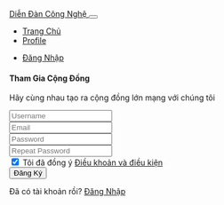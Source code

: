 <!--
=========================================================
* Material Dashboard 3 - v3.2.0
=========================================================

* Product Page: https://www.creative-tim.com/product/material-dashboard
* Copyright 2024 Creative Tim (https://www.creative-tim.com)
* Licensed under MIT (https://www.creative-tim.com/license)
* Coded by Creative Tim

=========================================================

* The above copyright notice and this permission notice shall be included in all copies or substantial portions of the Software.
-->
<!DOCTYPE html>
<html lang="en">

<head>
  <meta charset="utf-8" />
  <meta name="viewport" content="width=device-width, initial-scale=1, shrink-to-fit=no">
  <link rel="apple-touch-icon" sizes="76x76" href="/assets/img/apple-icon.png">
  <link rel="icon" type="image/png" href="/assets/img/favicon.png">
  <title>
    Material Dashboard 3 by Creative Tim
  </title>
  <!--     Fonts and icons     -->
  <link rel="stylesheet" type="text/css" href="https://fonts.googleapis.com/css?family=Inter:300,400,500,600,700,900" />
  <!-- Nucleo Icons -->
  <link href="/assets/css/nucleo-icons.css" rel="stylesheet" />
  <link href="/assets/css/nucleo-svg.css" rel="stylesheet" />
  <!-- Font Awesome Icons -->
  <script src="https://kit.fontawesome.com/42d5adcbca.js" crossorigin="anonymous"></script>
  <!-- Material Icons -->
  <link rel="stylesheet" href="https://fonts.googleapis.com/css2?family=Material+Symbols+Rounded:opsz,wght,FILL,GRAD@24,400,0,0" />
  <!-- CSS Files -->
  <link id="pagestyle" href="/assets/css/material-dashboard.css?v=3.2.0" rel="stylesheet" />
</head>

<body class="">
  <div class="container position-sticky z-index-sticky top-0">
    <div class="row">
      <div class="col-12">
        <!-- Navbar -->
        <nav class="navbar navbar-expand-lg blur border-radius-lg top-0 z-index-3 shadow position-absolute mt-4 py-2 start-0 end-0 mx-4">
          <div class="container-fluid ps-2 pe-0">
            <a class="navbar-brand font-weight-bolder ms-lg-0 ms-3 " href="/pages/dashboard.html">
              Diễn Đàn Công Nghệ
            </a>
            <button class="navbar-toggler shadow-none ms-2" type="button" data-bs-toggle="collapse" data-bs-target="#navigation" aria-controls="navigation" aria-expanded="false" aria-label="Toggle navigation">
              <span class="navbar-toggler-icon mt-2">
                <span class="navbar-toggler-bar bar1"></span>
                <span class="navbar-toggler-bar bar2"></span>
                <span class="navbar-toggler-bar bar3"></span>
              </span>
            </button>
            <div class="collapse navbar-collapse" id="navigation">
              <ul class="navbar-nav mx-auto">
                <li class="nav-item">
                  <a class="nav-link d-flex align-items-center me-2 active" aria-current="page" href="/main-menu">
                    <i class="fa fa-chart-pie opacity-6 text-dark me-1"></i>
Trang Chủ
                  </a>
                </li>
                <li class="nav-item">
                  <a class="nav-link me-2" href="/pages/profile.html">
                    <i class="fa fa-user opacity-6 text-dark me-1"></i>
                    Profile
                  </a>
                </li>
              </ul>
              <ul class="navbar-nav d-lg-flex d-none">
                <li class="nav-item d-flex align-items-center">
                  <a class="btn btn-outline-primary btn-sm mb-0 me-2" href="dang-nhap">Đăng Nhập</a>
                </li>
              </ul>
            </div>
          </div>
        </nav>
        <!-- End Navbar -->
      </div>
    </div>
  </div>
  <main class="main-content  mt-0">
    <section>
      <div class="page-header min-vh-100">
        <div class="container">
          <div class="row">
            <div class="col-6 d-lg-flex d-none h-100 my-auto pe-0 position-absolute top-0 start-0 text-center justify-content-center flex-column">
              <div class="position-relative bg-gradient-primary h-100 m-3 px-7 border-radius-lg d-flex flex-column justify-content-center" style="background-image: url('/assets/img/logo-sign.png'); background-size: cover;">
              </div>
            </div>
            <div class="col-xl-4 col-lg-5 col-md-7 d-flex flex-column ms-auto me-auto ms-lg-auto me-lg-5">
              <div class="card card-plain">
                <div class="card-header">
                  <h4 class="font-weight-bolder">Tham Gia Cộng Đồng</h4>
                  <p class="mb-0">Hãy cùng nhau tạo ra cộng đồng lớn mạng với chúng tôi</p>
                </div>
                <div class="card-body">
                  <form role="form">
                    <div class="input-group input-group-outline mb-4">
                        <label class="form-label"></label>
                        <input type="text" class="form-control" placeholder="Username">
                      </div>
                    <div class="input-group input-group-outline mb-3">
                      <label class="form-label"></label>
                      <input type="email" class="form-control" placeholder="Email">
                    </div>
                    <div class="input-group input-group-outline mb-3">
                      <label class="form-label"></label>
                      <input type="password" class="form-control" placeholder="Password">
                    </div>
                    <div class="input-group input-group-outline mb-3">
                        <label class="form-label"></label>
                        <input type="password" class="form-control" placeholder="Repeat Password">
                      </div>
                    <div class="form-check form-check-info text-start ps-0">
                      <input class="form-check-input" type="checkbox" value="" id="flexCheckDefault" checked>
<label class="form-check-label" for="flexCheckDefault">
Tôi đã đồng ý <a href="javascript:;" class="text-dark font-weight-bolder">Điều khoản và điều kiện</a>
                      </label>
                    </div>
                    <div class="text-center">
                        <a href="/main-menu"><button type="button" class="btn btn-lg bg-gradient-dark btn-lg w-100 mt-4 mb-0">Đăng Ký</button></a>
                    </div>
                  </form>
                </div>
                <div class="card-footer text-center pt-0 px-lg-2 px-1">
                  <p class="mb-2 text-sm mx-auto">
                    Đã có tài khoản rồi?
                    <a href="/dang-nhap" class="text-primary text-gradient font-weight-bold">Đăng Nhập</a>
                  </p>
                </div>
              </div>
            </div>
          </div>
        </div>
      </div>
    </section>
  </main>
  <!--   Core JS Files   -->
  <script src="/assets/js/core/popper.min.js"></script>
  <script src="/assets/js/core/bootstrap.min.js"></script>
  <script src="/assets/js/plugins/perfect-scrollbar.min.js"></script>
  <script src="/assets/js/plugins/smooth-scrollbar.min.js"></script>
  <script>
    var win = navigator.platform.indexOf('Win') > -1;
    if (win && document.querySelector('#sidenav-scrollbar')) {
      var options = {
        damping: '0.5'
      }
      Scrollbar.init(document.querySelector('#sidenav-scrollbar'), options);
    }
  </script>
  <!-- Github buttons -->
  <script async defer src="https://buttons.github.io/buttons.js"></script>
  <!-- Control Center for Material Dashboard: parallax effects, scripts for the example pages etc -->
  <script src="/assets/js/material-dashboard.min.js?v=3.2.0"></script>
</body>

</html>
